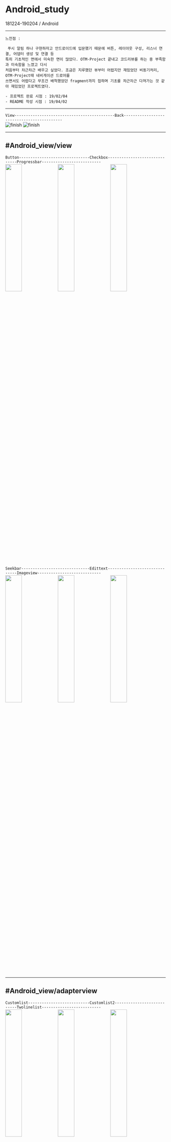 # Android_study
181224-190204 / Android
___
`느낀점 : 
`   
~~~
 푸시 알림 하나 구현하자고 안드로이드에 입문했기 때문에 버튼, 레이아웃 구성, 리스너 연결, 어뎁터 생성 및 연결 등 
특히 기초적인 면에서 미숙한 면이 많았다. OTM-Project 끝내고 코드리뷰를 하는 중 부족함과 미숙함을 느꼈고 다시 
처음부터 차근차근 배우고 싶었다. 조금은 지루했던 뷰부터 어렵지만 재밌었던 비동기처리, OTM-Project때 네비게이션 드로어를
쓰면서도 어렵다고 무조건 배척했었던 fragment까지 접하며 기초를 차근차근 다져가는 것 같아 재밌었던 프로젝트였다.

- 프로젝트 완료 시점 : 19/02/04
- README 작성 시점 : 19/04/02
~~~
___

`View--------------------------------------------Back-------------------------------------------`<br>
![finish](https://user-images.githubusercontent.com/38582562/50695280-964c8900-107f-11e9-96ee-1393c18b2bc7.png)
![finish](https://user-images.githubusercontent.com/38582562/52194542-b0080880-2897-11e9-99d8-eab87a66ad8b.gif)

___
#Android_view/view
-
`Button-------------------------------Checkbox------------------------------Progressbar--------------------------`<br>
<img src="https://user-images.githubusercontent.com/38582562/50535932-63435a80-0b92-11e9-9138-a416568c2266.gif" width="32%">
<img src="https://user-images.githubusercontent.com/38582562/50535933-63dbf100-0b92-11e9-8eba-068c3925389d.gif" width="32%">
<img src="https://user-images.githubusercontent.com/38582562/50535934-63dbf100-0b92-11e9-98d1-3bb6b1c787aa.gif" width="32%">

`Seekbar------------------------------Edittext------------------------------Imageview----------------------------`<br>
<img src="https://user-images.githubusercontent.com/38582562/50535935-63dbf100-0b92-11e9-83f4-ed4f144a55b4.gif" width="32%">
<img src="https://user-images.githubusercontent.com/38582562/50535936-64748780-0b92-11e9-91ae-206b0159a39b.gif" width="32%">
<img src="https://user-images.githubusercontent.com/38582562/50535937-64748780-0b92-11e9-8f66-4492923318d4.gif" width="32%">

___
#Android_view/adapterview
-
`Customlist---------------------------Customlist2---------------------------Twolinelist--------------------------`<br>
<img src="https://user-images.githubusercontent.com/38582562/50557673-cbc53f80-0d2a-11e9-898e-ee4f443fe084.gif" width="32%">
<img src="https://user-images.githubusercontent.com/38582562/50557674-cd8f0300-0d2a-11e9-8a5a-c03d43e600b7.gif" width="32%">
<img src="https://user-images.githubusercontent.com/38582562/50557675-cd8f0300-0d2a-11e9-85de-dd89e318e6a4.gif" width="32%">

`Customadapter------------------------Spinner-------------------------------Viewpager----------------------------`<br>
<img src="https://user-images.githubusercontent.com/38582562/50557677-cd8f0300-0d2a-11e9-9292-b90be080336e.gif" width="32%">
<img src="https://user-images.githubusercontent.com/38582562/50557678-ce279980-0d2a-11e9-8f12-c0b6ad8f14cc.gif" width="32%">
<img src="https://user-images.githubusercontent.com/38582562/50557679-ce279980-0d2a-11e9-91e0-06a90747621e.gif" width="32%">

___
#Android_view/menu
-
`Optionmenu------------------Contextmenu-----------------Popupmenu--------------------Actionbar-------------------`<br>
<img src="https://user-images.githubusercontent.com/38582562/50581427-f59e7380-0e9c-11e9-8489-9f36b413d113.gif" width="24%">
<img src="https://user-images.githubusercontent.com/38582562/50581428-f6370a00-0e9c-11e9-8836-0146b468d644.gif" width="24%">
<img src="https://user-images.githubusercontent.com/38582562/50581430-f6cfa080-0e9c-11e9-8421-1aa44c104cd9.gif" width="24%">
<img src="https://user-images.githubusercontent.com/38582562/50581431-f6cfa080-0e9c-11e9-8d2e-f5d98bcbf4dc.gif" width="24%">

___
#Android_view/messaging
-
`Toast--------------------------------Dialog--------------------------------Notification-------------------------`<br>
<img src="https://user-images.githubusercontent.com/38582562/50695286-9a78a680-107f-11e9-89cc-067aa7c3d21e.gif" width="32%">
<img src="https://user-images.githubusercontent.com/38582562/50695287-9a78a680-107f-11e9-9237-0c31872f0127.gif" width="32%">
<img src="https://user-images.githubusercontent.com/38582562/50695288-9a78a680-107f-11e9-96d3-1226925d40c7.gif" width="32%">

`Pendingintent------------------------StyleNotification---------------------MessageNotification------------------`<br>
<img src="https://user-images.githubusercontent.com/38582562/50695289-9b113d00-107f-11e9-96b4-79f408547209.gif" width="32%">
<img src="https://user-images.githubusercontent.com/38582562/50695285-99e01000-107f-11e9-9329-3fa11b52e5ae.gif" width="32%">
<img src="https://user-images.githubusercontent.com/38582562/50695296-9cdb0080-107f-11e9-9500-74ce72b6958f.gif" width="32%">

___
#Android_back/permission and asynchronous
-
`Permission---------------------------Thread--------------------------------Handler_1----------------------------`<br>
<img src="https://user-images.githubusercontent.com/38582562/50869207-63dfba80-13f6-11e9-9659-0ef77baa3723.gif" width="32%">
<img src="https://user-images.githubusercontent.com/38582562/50869208-63dfba80-13f6-11e9-88f9-b2ae69ea4c0a.gif" width="32%">
<img src="https://user-images.githubusercontent.com/38582562/50869209-64785100-13f6-11e9-8a52-007f6f861d75.gif" width="32%">

`Handler_2----------------------------Asynctask-----------------------------RunOnUi------------------------------`<br>
<img src="https://user-images.githubusercontent.com/38582562/50869210-64785100-13f6-11e9-870c-c3dc8fc0074e.gif" width="32%">
<img src="https://user-images.githubusercontent.com/38582562/50869211-64785100-13f6-11e9-9769-0874a827bf7b.gif" width="32%">
<img src="https://user-images.githubusercontent.com/38582562/50869212-64785100-13f6-11e9-95cd-7b7f7527a352.gif" width="32%">

___
#Android_back/4 components of Android
-
`activity-----------------------------activity2------------------------------------------------------------------`<br>
<img src="https://user-images.githubusercontent.com/38582562/51359072-608cb300-1b09-11e9-8411-6cbf8fefbd51.gif" width="32%">
<img src="https://user-images.githubusercontent.com/38582562/51359067-5ec2ef80-1b09-11e9-8ccd-37af079bc6f5.gif" width="32%">

`Broadcast------------------------------------------------------------------IPC----------------------------------`<br>
<img src="https://user-images.githubusercontent.com/38582562/51359068-5f5b8600-1b09-11e9-8175-fa3f36cdca5a.gif" width="32%">
<img src="https://user-images.githubusercontent.com/38582562/51359069-5f5b8600-1b09-11e9-8d1e-f03a1742bbe5.gif" width="32%">
<img src="https://user-images.githubusercontent.com/38582562/51359070-5f5b8600-1b09-11e9-983a-a36ed61e8561.gif" width="32%">

___
#Android_view/fragment
-
`Fragment------------------Activitycontroller----------Listfragment-----------------Dialogfragment--------------`<br>
<img src="https://user-images.githubusercontent.com/38582562/51524487-80a5d480-1e71-11e9-82ae-328973224684.gif" width="24%">
<img src="https://user-images.githubusercontent.com/38582562/51524488-80a5d480-1e71-11e9-8fbf-85a314f61141.gif" width="24%">
<img src="https://user-images.githubusercontent.com/38582562/51524489-80a5d480-1e71-11e9-8bef-8b7c8fda2129.gif" width="24%">
<img src="https://user-images.githubusercontent.com/38582562/51524490-80a5d480-1e71-11e9-90be-a827d54eb0c1.gif" width="24%">

___
#Android_view/data management
-
`FileI/O------------------------------DB------------------------------------ContentProvider----------------------`<br>
<img src="https://user-images.githubusercontent.com/38582562/52061465-b2c1df80-25b1-11e9-862c-a43ce790863b.gif" width="32%">
<img src="https://user-images.githubusercontent.com/38582562/52061466-b2c1df80-25b1-11e9-8973-c1a862b472e3.gif" width="32%">
<img src="https://user-images.githubusercontent.com/38582562/52061467-b2c1df80-25b1-11e9-94cd-904dcf17db9e.gif" width="32%">

`XML----------------------------------Resolution----------------------------Screenrotation-----------------------`<br>
<img src="https://user-images.githubusercontent.com/38582562/52061462-b2294900-25b1-11e9-9f18-b791d81f4c41.gif" width="32%">
<img src="https://user-images.githubusercontent.com/38582562/52061474-b5243980-25b1-11e9-931b-eafc19176b8e.gif" width="32%">
<img src="https://user-images.githubusercontent.com/38582562/52061473-b5243980-25b1-11e9-836d-3ad084baaec8.gif" width="32%">

___
#Android_view/network
-
`Socket------------------------------------------------Http---------------------------------------------------`<br>
<img src="https://user-images.githubusercontent.com/38582562/52194544-b0a09f00-2897-11e9-9e93-15f4d84ae8bc.gif" width="47%">
<img src="https://user-images.githubusercontent.com/38582562/52194539-b0080880-2897-11e9-90bd-dfa8e41046cb.gif" width="47%">

`Xml---------------------------------------------------Json---------------------------------------------------`<br>
<img src="https://user-images.githubusercontent.com/38582562/52194540-b0080880-2897-11e9-8337-3c66fb1d6ef1.gif" width="47%">
<img src="https://user-images.githubusercontent.com/38582562/52194541-b0080880-2897-11e9-98d2-33cd16634e51.gif" width="47%">
